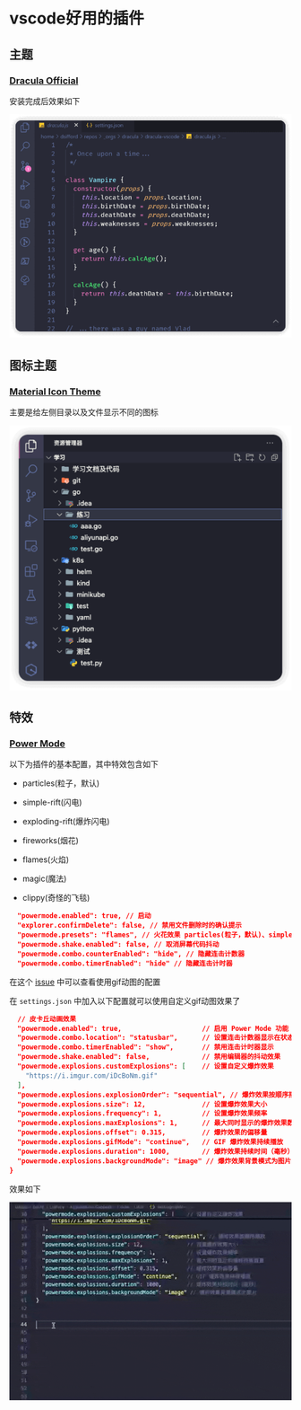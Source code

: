 # vscode好用的插件

## 主题

### [Dracula Official](https://draculatheme.com/visual-studio-code)

安装完成后效果如下

![iShot_2024-05-28_20.12.02](https://github.com/pptfz/picgo-images/blob/master/img/iShot_2024-05-28_20.12.02.png)





## 图标主题

### [Material Icon Theme](https://github.com/PKief/vscode-material-icon-theme)

主要是给左侧目录以及文件显示不同的图标

![iShot_2024-05-28_20.13.21](https://github.com/pptfz/picgo-images/blob/master/img/iShot_2024-05-28_20.13.21.png)



## 特效

### [Power Mode](https://marketplace.visualstudio.com/items?itemName=hoovercj.vscode-power-mode)



以下为插件的基本配置，其中特效包含如下

- particles(粒子，默认)
- simple-rift(闪电)

- exploding-rift(爆炸闪电)
- fireworks(烟花)
- flames(火焰)
- magic(魔法)
- clippy(奇怪的飞毯)

```json
  "powermode.enabled": true, // 启动
  "explorer.confirmDelete": false, // 禁用文件删除时的确认提示
  "powermode.presets": "flames", // 火花效果 particles(粒子，默认)、simple-rift(闪电)、exploding-rift(爆炸闪电)、fireworks(烟花)、flames(火焰)、magic(魔法)、clippy(会眨眼睛的回形针)
  "powermode.shake.enabled": false, // 取消屏幕代码抖动
  "powermode.combo.counterEnabled": "hide", // 隐藏连击计数器
  "powermode.combo.timerEnabled": "hide" // 隐藏连击计时器
```





在这个 [issue](https://github.com/hoovercj/vscode-power-mode/issues/1) 中可以查看使用gif动图的配置

在 `settings.json` 中加入以下配置就可以使用自定义gif动图效果了

```json
  // 皮卡丘动画效果  
  "powermode.enabled": true,                    // 启用 Power Mode 功能
  "powermode.combo.location": "statusbar",      // 设置连击计数器显示在状态栏
  "powermode.combo.timerEnabled": "show",       // 禁用连击计时器显示
  "powermode.shake.enabled": false,             // 禁用编辑器的抖动效果
  "powermode.explosions.customExplosions": [    // 设置自定义爆炸效果
    "https://i.imgur.com/iDcBoNm.gif"
  ],
  "powermode.explosions.explosionOrder": "sequential", // 爆炸效果按顺序播放
  "powermode.explosions.size": 12,              // 设置爆炸效果大小
  "powermode.explosions.frequency": 1,          // 设置爆炸效果频率
  "powermode.explosions.maxExplosions": 1,      // 最大同时显示的爆炸效果数量
  "powermode.explosions.offset": 0.315,         // 爆炸效果的偏移量
  "powermode.explosions.gifMode": "continue",   // GIF 爆炸效果持续播放
  "powermode.explosions.duration": 1000,        // 爆炸效果持续时间（毫秒）
  "powermode.explosions.backgroundMode": "image" // 爆炸效果背景模式为图片
}
```



效果如下

![IMG_1763](https://github.com/pptfz/picgo-images/blob/master/img/IMG_1763.gif)



















